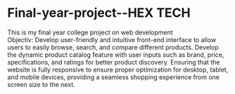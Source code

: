 # Final-year-project--HEX TECH
 This is my final year college project on web development
 <br>
 Objectiv: Develop user-friendly and intuitive front-end interface to allow users to 
easily browse, search, and compare different products. Develop the dynamic product catalog feature with user inputs such as brand, price, specifications, and ratings for better product discovery. Ensuring that the website is fully responsive to ensure proper optimization for desktop, tablet, and mobile devices, providing a seamless shopping experience from one screen size to the next. 